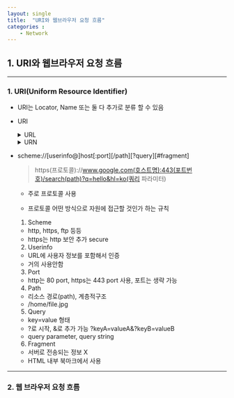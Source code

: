 ```yaml
---
layout: single
title:  "URI와 웹브라우저 요청 흐름"
categories : 
    - Network
---
```


## 1. URI와 웹브라우저 요청 흐름

---

### 1. URI(Uniform Resource Identifier)

- URI는 Locator, Name 또는 둘 다 추가로 분류 할 수 있음
  
- URI <details><summary>URL</summary>리소스가 있는 위치를 지정</details><details><summary>URN</summary>리소스에 이름을 부여</details>
    
- scheme://[userinfo@]host[:port][/path][?query][#fragment]
    > https(프로토콜)://www.google.com(호스트명):443(포트번호)/search(path)?q=hello&hl=ko(쿼리 파라미터)

    - 주로 프로토콜 사용
  
    - 프로토콜 어떤 방식으로 자원에 접근할 것인가 하는 규칙
    
    1. Scheme
    - http, https, ftp 등등
    - https는 http 보안 추가 secure

    2. Userinfo
    - URL에 사용자 정보를 포함해서 인증
    - 거의 사용안함

    3. Port
    - http는 80 port, https는 443 port 사용, 포트는 생략 가능

    4. Path
    - 리소스 경로(path), 계층적구조
    - /home/file.jpg
    
    5. Query
    - key=value 형태
    - ?로 시작, &로 추가 가능 ?keyA=valueA&?keyB=valueB
    - query parameter, query string

    6. Fragment
    - 서버로 전송되는 정보 X
    - HTML 내부 북마크에서 사용

---
### 2. 웹 브라우저 요청 흐름
